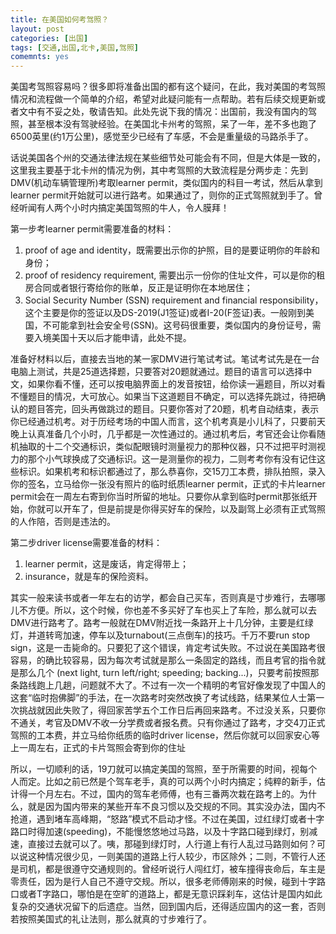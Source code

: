 ```yaml
---
title: 在美国如何考驾照？
layout: post
categories: [出国]
tags: [交通,出国,北卡,美国,驾照]
comemnts: yes
---
```


美国考驾照容易吗？很多即将准备出国的都有这个疑问，在此，我对美国的考驾照情况和流程做一个简单的介绍，希望对此疑问能有一点帮助。若有后续交规更新或者文中有不妥之处，敬请告知。此处先说下我的情况：出国前，我没有国内的驾照，甚至根本没有驾驶经验。在美国北卡州考的驾照，呆了一年，差不多也跑了6500英里(约1万公里)，感觉至少已经有了车感，不会是重量级的马路杀手了。

话说美国各个州的交通法律法规在某些细节处可能会有不同，但是大体是一致的，这里我主要基于北卡州的情况为例，其中考驾照的大致流程是分两步走：先到DMV(机动车辆管理所)考取learner permit，类似国内的科目一考试，然后从拿到learner permit开始就可以进行路考。如果通过了，则你的正式驾照就到手了。曾经听闻有人两个小时内搞定美国驾照的牛人，令人膜拜！

第一步考learner permit需要准备的材料：

1.	proof of age and identity，既需要出示你的护照，目的是要证明你的年龄和身份；
2.	proof of residency requirement, 需要出示一份你的住址文件，可以是你的租房合同或者银行寄给你的账单，反正是证明你在本地居住； 
3.	Social Security Number (SSN) requirement and financial responsibility，这个主要是你的签证以及DS-2019(J1签证)或者I-20(F签证)表。一般刚到美国，不可能拿到社会安全号(SSN)。这号码很重要，类似国内的身份证号，需要入境美国十天以后才能申请，此处不提。

准备好材料以后，直接去当地的某一家DMV进行笔试考试。笔试考试先是在一台电脑上测试，共是25道选择题，只要答对20题就通过。题目的语言可以选择中文，如果你看不懂，还可以按电脑界面上的发音按钮，给你读一遍题目，所以对看不懂题目的情况，大可放心。如果当下这道题目不确定，可以选择先跳过，待把确认的题目答完，回头再做跳过的题目。只要你答对了20题，机考自动结束，表示你已经通过机考。对于历经考场的中国人而言，这个机考真是小儿科了，只要前天晚上认真准备几个小时，几乎都是一次性通过的。通过机考后，考官还会让你看随机抽取的十二个交通标识，类似配眼镜时测量视力的那种仪器，只不过把平时测视力的那个小气球换成了交通标识。这一是测量你的视力，二则考考你有没有记住这些标识。如果机考和标识都通过了，那么恭喜你，交15刀工本费，排队拍照，录入你的签名，立马给你一张没有照片的临时纸质learner permit，正式的卡片learner permit会在一周左右寄到你当时所留的地址。只要你从拿到临时permit那张纸开始，你就可以开车了，但是前提是你得买好车的保险，以及副驾上必须有正式驾照的人作陪，否则是违法的。

第二步driver license需要准备的材料：

1.	learner permit，这是废话，肯定得带上；
1.	insurance，就是车的保险资料。

其实一般来读书或者一年左右的访学，都会自己买车，否则真是寸步难行，去哪哪儿不方便。所以，这个时候，你也差不多买好了车也买上了车险，那么就可以去DMV进行路考了。路考一般就在DMV附近找一条路开上十几分钟，主要是红绿灯，并道转弯加速，停车以及turnabout(三点倒车)的技巧。千万不要run stop sign，这是一击毙命的。只要犯了这个错误，肯定考试失败。不过说在美国路考很容易，的确比较容易，因为每次考试就是那么一条固定的路线，而且考官的指令就是那么几个 (next light, turn left/right; speeding; backing...)，只要考前按照那条路线跑上几趟，问题就不大了。不过有一次一个精明的考官好像发现了中国人的这套“临时抱佛脚”的手法，在一次路考时突然改换了考试线路，结果某位人士第一次挑战就因此失败了，得回家苦学五个工作日后再回来路考。不过没关系，只要你不通关，考官及DMV不收一分学费或者报名费。只有你通过了路考，才交4刀正式驾照的工本费，并立马给你纸质的临时driver license，然后你就可以回家安心等上一周左右，正式的卡片驾照会寄到你的住址

所以，一切顺利的话，19刀就可以搞定美国的驾照，至于所需要的时间，视每个人而定。比如之前已然是个驾车老手，真的可以两个小时内搞定；纯粹的新手，估计得一个月左右。不过，国内的驾车老师傅，也有三番两次栽在路考上的。为什么，就是因为国内带来的某些开车不良习惯以及交规的不同。其实没办法，国内不抢道，遇到堵车高峰期，“怒路”模式不启动才怪。不过在美国，过红绿灯或者十字路口时得加速(speeding)，不能慢悠悠地过马路，以及十字路口碰到绿灯，别减速，直接过去就可以了。咦，那碰到绿灯时，人行道上有行人乱过马路则如何？可以说这种情况很少见，一则美国的道路上行人较少，市区除外；二则，不管行人还是司机，都是很遵守交通规则的。曾经听说行人闯红灯，被车撞得丧命后，车主是零责任，因为是行人自己不遵守交规。所以，很多老师傅刚来的时候，碰到十字路口或者T字路口，哪怕是在空旷的道路上，都是无意识踩刹车，这估计是国内如此复杂的交通状况留下的后遗症。当然，回到国内后，还得适应国内的这一套，否则若按照美国式的礼让法则，那么就真的寸步难行了。